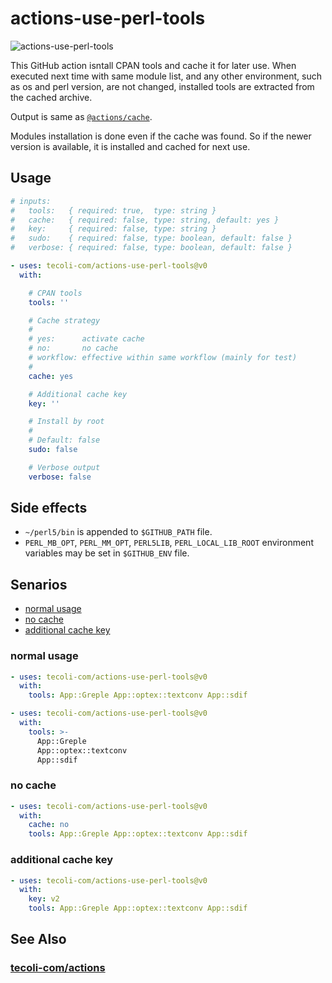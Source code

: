 # actions-use-perl-tools

![actions-use-perl-tools](https://github.com/tecoli-com/actions-use-perl-tools/actions/workflows/test.yml/badge.svg)


This GitHub action isntall CPAN tools and cache it for later use.
When executed next time with same module list, and any other
environment, such as os and perl version, are not changed, installed
tools are extracted from the cached archive.

Output is same as [`@actions/cache`](https://github.com/actions/cache).

Modules installation is done even if the cache was found.  So if the
newer version is available, it is installed and cached for next use.

## Usage

```yaml
# inputs:
#   tools:   { required: true,  type: string }
#   cache:   { required: false, type: string, default: yes }
#   key:     { required: false, type: string }
#   sudo:    { required: false, type: boolean, default: false }
#   verbose: { required: false, type: boolean, default: false }

- uses: tecoli-com/actions-use-perl-tools@v0
  with:

    # CPAN tools
    tools: ''

    # Cache strategy
    #
    # yes:      activate cache
    # no:       no cache
    # workflow: effective within same workflow (mainly for test)
    #
    cache: yes

    # Additional cache key
    key: ''

    # Install by root
    #
    # Default: false
    sudo: false

    # Verbose output
    verbose: false
```

## Side effects

- `~/perl5/bin` is appended to `$GITHUB_PATH` file.
- `PERL_MB_OPT`, `PERL_MM_OPT`, `PERL5LIB`, `PERL_LOCAL_LIB_ROOT`
  environment variables may be set in `$GITHUB_ENV` file.

## Senarios

- [normal usage](#normal-usage)
- [no cache](#no-cache)
- [additional cache key](#additional-cache-key)

### normal usage

```yaml
- uses: tecoli-com/actions-use-perl-tools@v0
  with:
    tools: App::Greple App::optex::textconv App::sdif
```

```yaml
- uses: tecoli-com/actions-use-perl-tools@v0
  with:
    tools: >-
      App::Greple
      App::optex::textconv
      App::sdif
```

### no cache

```yaml
- uses: tecoli-com/actions-use-perl-tools@v0
  with:
    cache: no
    tools: App::Greple App::optex::textconv App::sdif
```

### additional cache key

```yaml
- uses: tecoli-com/actions-use-perl-tools@v0
  with:
    key: v2
    tools: App::Greple App::optex::textconv App::sdif
```

## See Also

### [tecoli-com/actions](https://github.com/tecoli-com/actions)
